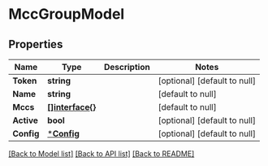 # MccGroupModel

## Properties
Name | Type | Description | Notes
------------ | ------------- | ------------- | -------------
**Token** | **string** |  | [optional] [default to null]
**Name** | **string** |  | [default to null]
**Mccs** | [**[]interface{}**](interface{}.md) |  | [default to null]
**Active** | **bool** |  | [optional] [default to null]
**Config** | [***Config**](config.md) |  | [optional] [default to null]

[[Back to Model list]](../README.md#documentation-for-models) [[Back to API list]](../README.md#documentation-for-api-endpoints) [[Back to README]](../README.md)


